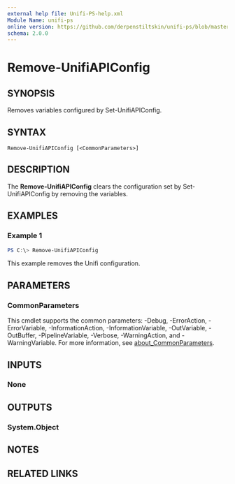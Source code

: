 ```yaml
---
external help file: Unifi-PS-help.xml
Module Name: unifi-ps
online version: https://github.com/derpenstiltskin/unifi-ps/blob/master/docs/Remove-UnifiAPIConfig.md
schema: 2.0.0
---
```


# Remove-UnifiAPIConfig

## SYNOPSIS
Removes variables configured by Set-UnifiAPIConfig.

## SYNTAX

```
Remove-UnifiAPIConfig [<CommonParameters>]
```

## DESCRIPTION
The **Remove-UnifiAPIConfig** clears the configuration set by Set-UnifiAPIConfig by removing the variables.

## EXAMPLES

### Example 1
```powershell
PS C:\> Remove-UnifiAPIConfig
```

This example removes the Unifi configuration.

## PARAMETERS

### CommonParameters
This cmdlet supports the common parameters: -Debug, -ErrorAction, -ErrorVariable, -InformationAction, -InformationVariable, -OutVariable, -OutBuffer, -PipelineVariable, -Verbose, -WarningAction, and -WarningVariable. For more information, see [about_CommonParameters](http://go.microsoft.com/fwlink/?LinkID=113216).

## INPUTS

### None
## OUTPUTS

### System.Object
## NOTES

## RELATED LINKS
